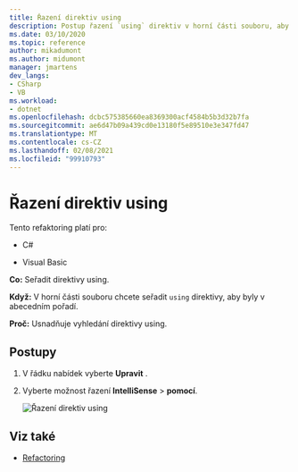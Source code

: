 ```yaml
---
title: Řazení direktiv using
description: Postup řazení `using` direktiv v horní části souboru, aby byly v abecedním pořadí.
ms.date: 03/10/2020
ms.topic: reference
author: mikadumont
ms.author: midumont
manager: jmartens
dev_langs:
- CSharp
- VB
ms.workload:
- dotnet
ms.openlocfilehash: dcbc575385660ea8369300acf4584b5b3d32b7fa
ms.sourcegitcommit: ae6d47b09a439cd0e13180f5e89510e3e347fd47
ms.translationtype: MT
ms.contentlocale: cs-CZ
ms.lasthandoff: 02/08/2021
ms.locfileid: "99910793"
---
```

# <a name="sort-usings"></a>Řazení direktiv using

Tento refaktoring platí pro:

- C#

- Visual Basic

**Co:** Seřadit direktivy using.

**Když:** V horní části souboru chcete seřadit `using` direktivy, aby byly v abecedním pořadí. 

**Proč:** Usnadňuje vyhledání direktivy using.

## <a name="how-to"></a>Postupy

1. V řádku nabídek vyberte **Upravit** .
2. Vyberte možnost řazení **IntelliSense**  >  **pomocí**.

   ![Řazení direktiv using](media/sort-usings.png)

## <a name="see-also"></a>Viz také

- [Refactoring](../refactoring-in-visual-studio.md)
